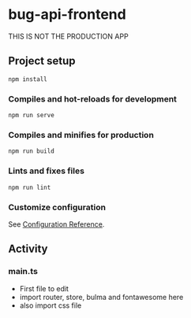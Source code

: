 # bug-api-frontend

THIS IS NOT THE PRODUCTION APP

## Project setup
```
npm install
```

### Compiles and hot-reloads for development
```
npm run serve
```

### Compiles and minifies for production
```
npm run build
```

### Lints and fixes files
```
npm run lint
```

### Customize configuration
See [Configuration Reference](https://cli.vuejs.org/config/).



## Activity

### main.ts
- First file to edit
- import router, store, bulma and fontawesome here
- also import css file
